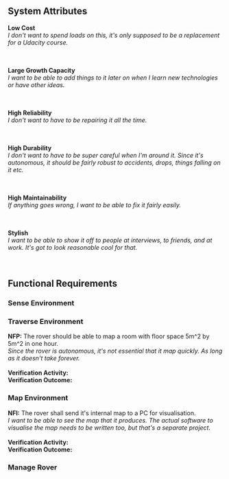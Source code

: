 ## System Attributes
<b>Low Cost</b><br>
<i>I don't want to spend loads on this, it's only supposed to be a replacement for a Udacity course.</i><br><br><br>

<b>Large Growth Capacity</b><br>
<i>I want to be able to add things to it later on when I learn new technologies or have other ideas.</i><br><br><br>

<b>High Reliability</b><br>
<i>I don't want to have to be repairing it all the time.</i><br><br><br>

<b>High Durability</b><br>
<i>I don't want to have to be super careful when I'm around it. Since it's autonomous, it should be fairly robust to accidents, drops, things falling on it etc.</i><br><br><br>

<b>High Maintainability</b><br>
<i>If anything goes wrong, I want to be able to fix it fairly easily.</i><br><br><br>

<b>Stylish</b><br>
<i>I want to be able to show it off to people at interviews, to friends, and at work. It's got to look reasonable cool for that.</i><br><br><br>

## Functional Requirements
### Sense Environment
### Traverse Environment
<b>NFP:</b> The rover should be able to map a room with floor space 5m^2 by 5m^2 in one hour.<br>
<i>Since the rover is autonomous, it's not essential that it map quickly. As long as it doesn't take forever.</i><br><br>
<b>Verification Activity:</b><br>
<b>Verification Outcome:</b>

### Map Environment
<b>NFI:</b> The rover shall send it's internal map to a PC for visualisation.<br>
<i>I want to be able to see the map that it produces. The actual software to visualise the map needs to be written too, but that's a separate project.</i><br><br>
<b>Verification Activity:</b><br>
<b>Verification Outcome:</b>

### Manage Rover

